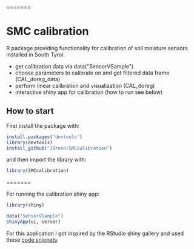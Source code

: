 
=======
# SMC calibration
R package providing functionality for calibration of soil moisture sensors installed in South Tyrol.
* get calibration data via data("SensorVSample")
* choose parameters to calibrate on and get filtered data frame (CAL_doreg_data)
* perform linear calibration and visualization (CAL_doreg)
* interactive shiny app for calibration (how to run see below)


## How to start

First install the package with:

```R
install.packages("devtools")
library(devtools)
install_github("JBrenn/SMCcalibration")
```

and then import the library with:

```R
library(SMCcalibration)
```

=======

For running the calibration shiny app:

```R
library(shiny)

data("SensorVSample")
shinyApp(ui, server)
```

For this application I got inspired by the RStudio shiny gallery and used these [code snippets](http://shiny.rstudio.com/gallery/plot-interaction-exclude.html).
